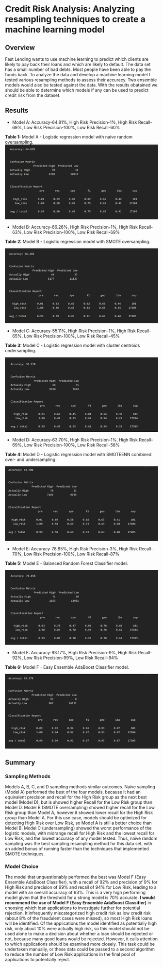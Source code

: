 # Credit Risk Analysis: Analyzing resampling techniques to create a machine learning model

## Overview
Fast Lending wants to use machine learning to predict which clients are likely to pay back their loans and which are likely to default.  The data set has a small number of bad debts. Most people have been able to pay the funds back. To analyze the data and develop a machine learning model I tested various resampling methods to assess their accuracy. Two ensemble models would also be tested against the data.  With the results obatained we should be able to determine which models if any can be used to predict credit risk from the dataset.

## Results

- Model A: Accuracy-64.81%, High Risk Precision-1%, High Risk Recall-69%,
Low Risk Precision-100%, Low Risk Recall-60%

**Table 1:** Model A - Logistic regression model with naive random oversampling.
![model_A](resources/model_A.png)

- Model B: Accuracy-66.26%, High Risk Precision-1%, High Risk Recall-63%,
Low Risk Precision-100%, Low Risk Recall-69%

**Table 2:** Model B - Logistic regression model with SMOTE oversampling.

![model_B](resources/model_B.png)

- Model C: Accuracy-55.11%, High Risk Precision-1%, High Risk Recall-65%,
Low Risk Precision-100%, Low Risk Recall-45%

**Table 3:** Model C - Logistic regression model with cluster centroids undersampling.

![model_C](resources/model_C.png)

- Model D: Accuracy-63.70%, High Risk Precision-1%, High Risk Recall-69%,
Low Risk Precision-100%, Low Risk Recall-58%

**Table 4:** Model D - Logistic regression model with SMOTEENN combined over- and undersampling.

![model_D](resources/model_D.png)

- Model E: Accuracy-78.85%, High Risk Precision-3%, High Risk Recall-70%,
Low Risk Precision-100%, Low Risk Recall-87%

**Table 5:** Model E - Balanced Random Forest Classifier model.

![model_E](resources/model_E.png)

- Model F: Accuracy-93.17%, High Risk Precision-9%, High Risk Recall-92%,
Low Risk Precision-99%, Low Risk Recall-94%

**Table 6:** Model F - Easy Ensemble AdaBoost Classifier model.

![model_F](resources/model_F.png)

## Summary
### Sampling Methods
 Models A, B, C, and D sampling methods similar outcomes.  Naïve sampling (Model A) performed the best of the four models, because it had an equivalent precision and recall for the High Risk group as the next best model (Model D), but is showed higher Recall for the Low Risk group than Model D.  Model B (SMOTE oversampling) showed higher recall for the Low Risk group than Model A, however it showed lower recall for the High Risk group than Model A.  For this use case, models should be optimized for detecting High Risk over Low Risk, so Model A is still a better choice than Model B.  Model C (undersampling) showed the worst performance of the logistic models, with midrange recall for High Risk and the lowest recall for Low Risk, and the lowest accuracy of any model tested.  Thus, naïve random sampling was the best sampling resampling method for this data set, with an added bonus of running faster than the techniques that implemented SMOTE techniques.
### Model Choice
The model that unquestionably performed the best was Model F (Easy Ensemble AdaBoost Classifier), with a recall of 92% and precision of 9% for High Risk and precision of 99% and recall of 94% for Low Risk, leading to a model with an overall accuracy of 93%.  This is a very high performing model given that the threshold for a strong model is 70% accurate.  **I would recommend the use of Model F (Easy Ensemble AdaBoost Classifier)** in choosing which loan applications to investigate further for potential rejection.  It infrequently miscategorized high credit risk as low credit risk (about 8% of the fraudulent cases were missed), so most High Risk loans will be identified.  Of the applications the model identified as potentially high risk, only about 10% were actually high risk, so this model should not be used alone to make a decision about whether a loan should be rejected or not, because many good loans would be rejected.  However, it calls attention to which applications should be examined more closely.  This task could be undertaken manually, or these data could be passed to a second algorithm to reduce the number of Low Risk applications in the final pool of applications to potentially reject.

